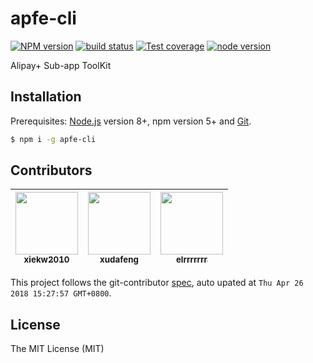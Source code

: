 # apfe-cli

[![NPM version][npm-image]][npm-url]
[![build status][travis-image]][travis-url]
[![Test coverage][coveralls-image]][coveralls-url]
[![node version][node-image]][node-url]

[npm-image]: http://img.shields.io/npm/v/apfe-cli.svg?style=flat-square
[npm-url]: http://npmjs.org/package/apfe-cli
[travis-image]: https://img.shields.io/travis/ant-ife/apfe-cli.svg?style=flat-square
[travis-url]: https://travis-ci.org/ant-ife/apfe-cli
[coveralls-image]: https://img.shields.io/coveralls/ant-ife/apfe-cli.svg?style=flat-square
[coveralls-url]: https://coveralls.io/r/ant-ife/apfe-cli?branch=master
[node-image]: https://img.shields.io/badge/node.js-%3E=8-green.svg?style=flat-square
[node-url]: http://nodejs.org/download/

Alipay+ Sub-app ToolKit

## Installation

Prerequisites: [Node.js](https://nodejs.org/en/) version 8+, npm version 5+ and [Git](https://git-scm.com/).

```bash
$ npm i -g apfe-cli
```

<!-- GITCONTRIBUTOR_START -->

## Contributors

|[<img src="https://avatars2.githubusercontent.com/u/1814071?v=4" width="100px;"/><br/><sub><b>xiekw2010</b></sub>](https://github.com/xiekw2010)<br/>|[<img src="https://avatars1.githubusercontent.com/u/1011681?v=4" width="100px;"/><br/><sub><b>xudafeng</b></sub>](https://github.com/xudafeng)<br/>|[<img src="https://avatars3.githubusercontent.com/u/5574625?v=4" width="100px;"/><br/><sub><b>elrrrrrrr</b></sub>](https://github.com/elrrrrrrr)<br/>
| :---: | :---: | :---: |


This project follows the git-contributor [spec](https://github.com/xudafeng/git-contributor), auto upated at `Thu Apr 26 2018 15:27:57 GMT+0800`.

<!-- GITCONTRIBUTOR_END -->

## License

The MIT License (MIT)